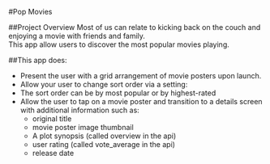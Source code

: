 #Pop Movies

##Project Overview
Most of us can relate to kicking back on the couch and enjoying a movie with friends and family.  
This app allow users to discover the most popular movies playing. 


##This app does:

* Present the user with a grid arrangement of movie posters upon launch.
* Allow your user to change sort order via a setting:
* The sort order can be by most popular or by highest-rated
* Allow the user to tap on a movie poster and transition to a details screen with additional information such as:
	* original title
	* movie poster image thumbnail
	* A plot synopsis (called overview in the api)
	* user rating (called vote_average in the api)
	* release date